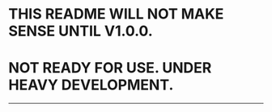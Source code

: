 # THIS README WILL NOT MAKE SENSE UNTIL V1.0.0. 
# NOT READY FOR USE. UNDER HEAVY DEVELOPMENT. 
-------------------------------------
